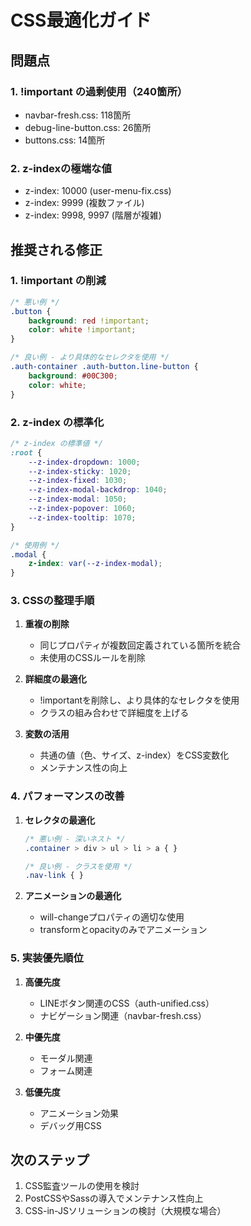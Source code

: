 # CSS最適化ガイド

## 問題点

### 1. !important の過剰使用（240箇所）
- navbar-fresh.css: 118箇所
- debug-line-button.css: 26箇所
- buttons.css: 14箇所

### 2. z-indexの極端な値
- z-index: 10000 (user-menu-fix.css)
- z-index: 9999 (複数ファイル)
- z-index: 9998, 9997 (階層が複雑)

## 推奨される修正

### 1. !important の削減
```css
/* 悪い例 */
.button {
    background: red !important;
    color: white !important;
}

/* 良い例 - より具体的なセレクタを使用 */
.auth-container .auth-button.line-button {
    background: #00C300;
    color: white;
}
```

### 2. z-index の標準化
```css
/* z-index の標準値 */
:root {
    --z-index-dropdown: 1000;
    --z-index-sticky: 1020;
    --z-index-fixed: 1030;
    --z-index-modal-backdrop: 1040;
    --z-index-modal: 1050;
    --z-index-popover: 1060;
    --z-index-tooltip: 1070;
}

/* 使用例 */
.modal {
    z-index: var(--z-index-modal);
}
```

### 3. CSSの整理手順

1. **重複の削除**
   - 同じプロパティが複数回定義されている箇所を統合
   - 未使用のCSSルールを削除

2. **詳細度の最適化**
   - !importantを削除し、より具体的なセレクタを使用
   - クラスの組み合わせで詳細度を上げる

3. **変数の活用**
   - 共通の値（色、サイズ、z-index）をCSS変数化
   - メンテナンス性の向上

### 4. パフォーマンスの改善

1. **セレクタの最適化**
   ```css
   /* 悪い例 - 深いネスト */
   .container > div > ul > li > a { }
   
   /* 良い例 - クラスを使用 */
   .nav-link { }
   ```

2. **アニメーションの最適化**
   - will-changeプロパティの適切な使用
   - transformとopacityのみでアニメーション

### 5. 実装優先順位

1. **高優先度**
   - LINEボタン関連のCSS（auth-unified.css）
   - ナビゲーション関連（navbar-fresh.css）

2. **中優先度**
   - モーダル関連
   - フォーム関連

3. **低優先度**
   - アニメーション効果
   - デバッグ用CSS

## 次のステップ

1. CSS監査ツールの使用を検討
2. PostCSSやSassの導入でメンテナンス性向上
3. CSS-in-JSソリューションの検討（大規模な場合）